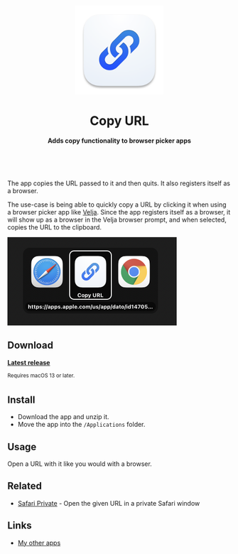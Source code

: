 <div align="center">
	<img src="Stuff/AppIcon-readme.png" width="200" height="200">
	<h1>Copy URL</h1>
	<p>
		<b>Adds copy functionality to browser picker apps</b>
	</p>
	<br>
	<br>
	<br>
</div>

The app copies the URL passed to it and then quits. It also registers itself as a browser.

The use-case is being able to quickly copy a URL by clicking it when using a browser picker app like [Velja](https://sindresorhus.com/velja). Since the app registers itself as a browser, it will show up as a browser in the Velja browser prompt, and when selected, copies the URL to the clipboard.

<img src="Stuff/screenshot.png" width="381">

## Download

[**Latest release**](https://github.com/sindresorhus/Copy-URL/releases/latest)

<sup>Requires macOS 13 or later.</sup>

## Install

- Download the app and unzip it.
- Move the app into the `/Applications` folder.

## Usage

Open a URL with it like you would with a browser.

## Related

- [Safari Private](https://github.com/sindresorhus/Safari-Private) - Open the given URL in a private Safari window

## Links

- [My other apps](https://sindresorhus.com/apps)
